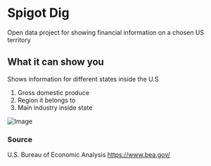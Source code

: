 # Spigot Dig

Open data project for showing financial information on a chosen US territory

## What it can show you

Shows information for different states inside the U.S

1. Gross domestic produce
2. Region it belongs to
3. Main industry inside state

![Image](src)

### Source

U.S. Bureau of Economic Analysis
https://www.bea.gov/


